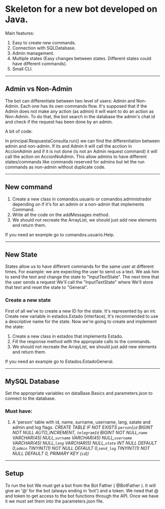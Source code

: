 # Skeleton for a new bot developed on Java. 

Main features:

1. Easy to create new commands.
2. Connection with SQLDatabase.
3. Admin management.
4. Multiple states (Easy changes between states. Different states could have different commands).
5. Small CLI.
	
---

## Admin vs Non-Admin

The bot can differentiate between two level of users: Admin and Non-Admin. Each one has its own commands flow. It's supposed that if the Admin does not make any action (as admin) it will want to do an action as Non-Admin.
To do that, the bot search in the database the admin's chat id and check if the request has been done by an admin.

A bit of code:

In principal.RespuestaConsulta.run() we can find the differentiation between admin and non-admin. If its and Admin it will call the acction in AccionAdmin and if it is not done (is not an Admin request command) it will call the action on AccionNoAdmin.
This allow admins to have different states/commands like commands reserved for admins but let the run commands as non-admin without duplicate code.

	
---

## New command

1. Create a new class in comandos.usuario or comandos.administrador depending on if it's for an admin or a non-admin that implements Command.
2. Write all the code on the addMessages method.
3. We should not recreate the ArrayList, we should just add new elements and return them.

If you need an example go to comandos.usuario.Help.

---

## New State

States allow us to have different commands for the same user at different times.
For example: we are expecting the user to send us a text. We ask him to send the text and change the state to "InputTextState". The next time that the user sends a request We'll call the "InputTextState" where We'll store that text and reset the state to "General".

### Create a new state

First of all we've to create a new ID for the state. It's represented by an int. Create new variable in estados.Estado (interface), It's recommended to use a descriptive name for the state.
Now we're going to create and implement the state:

1. Create a new class in estados that implements Estado.
2. Fill the response method with the appropiate calls to the commands.
3. We should not recreate the ArrayList, we should just add new elements and return them.

If you need an example go to Estados.EstadoGeneral.

---

## MySQL Database

Set the appropriate variables on dataBase.Basics and parameters.json to connect to the database.

### Must have:

1. A 'person' table with id, name, surname, username, lang, satate and admin and log flags. *CREATE TABLE IF NOT EXISTS `person`(`id` BIGINT NOT NULL AUTO_INCREMENT, `telegramId` BIGINT NOT NULL,`name` VARCHAR(45) NULL,`surname` VARCHAR(45) NULL,`username` VARCHAR(45) NULL,`lang` VARCHAR(5) NULL,`state` INT NULL DEFAULT 0,`admin` TINYINT(1) NOT NULL DEFAULT 0,`send_log` TINYINT(1) NOT NULL DEFAULT 0, PRIMARY KEY (`id`))*

---

## Setup

To run the bot We must get a bot from the Bot Father ( @BotFather ). It will give an '@' for the bot (always ending in 'bot') and a token. We need that @ and token to get access to the bot functions through the API. Once we have it we must set them into the parameters.json file.